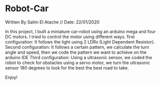 # Robot-Car
Written By Salim El Atache // Date: 22/01/2020

In this project, I built a miniature car-robot using an arduino mega and four DC motors. I tried to control the motor using different ways.
first configuration:    It follows the light using 2 LDRs (Light Dependent Resistor).
Second configuration:   It follows a certain pattern, we calculate the turn angle and speed, then we code the pattern we want to achieve on the arduino IDE
Third configuration:    Using a ultrasonic sensor, we coded the robot to check for obstacles using a servo motor, we turn the ultrasonic sensor 180 degrees to
                        look for the best the best road to take.

Enjoy!
